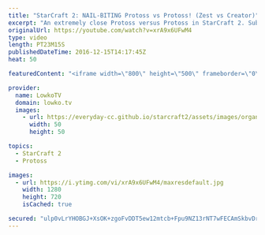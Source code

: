 ```yaml
---
title: "StarCraft 2: NAIL-BITING Protoss vs Protoss! (Zest vs Creator)"
excerpt: "An extremely close Protoss versus Protoss in StarCraft 2. Subscribe for more videos: http://lowko.tv/youtube More StarCraft 2 Casts: https://goo.gl/fi5EXG  Zest and Creator are two of the best Protoss players in the world. While Zest may be more accomplished overall, Creator has always been an extremely"
originalUrl: https://youtube.com/watch?v=xrA9x6UFwM4
type: video
length: PT23M15S
publishedDateTime: 2016-12-15T14:17:45Z
heat: 50

featuredContent: "<iframe width=\"800\" height=\"500\" frameborder=\"0\" src=\"https://www.youtube.com/embed/xrA9x6UFwM4\" allow=\"accelerometer; autoplay; encrypted-media; gyroscope; picture-in-picture\" allowfullscreen></iframe>"

provider:
  name: LowkoTV
  domain: lowko.tv
  images:
    - url: https://everyday-cc.github.io/starcraft2/assets/images/organizations/lowko.tv-50x50.jpg
      width: 50
      height: 50

topics:
  - StarCraft 2
  - Protoss

images:
  - url: https://i.ytimg.com/vi/xrA9x6UFwM4/maxresdefault.jpg
    width: 1280
    height: 720
    isCached: true

secured: "ulp0vLrYHOBGJ+XsOK+zgoFvDDT5ew12mtcb+Fpu9NZ13rNT7wFECAmSkbvDr70d5tdwowueD0zPz+lzZHOWZmGoOImlDlPtNCDysmApAp+0aWfOHBJ5EFPRsWX5522BynFx2BUZoK57R/kMXeNfgUQPPEiabU/kWr41OpbMQR0o4OQhZDnm/9ICixRz2xyFBdgpigE8WdwFqE5pYI2Edq9OfabRoEC8G8+hkpMu4fi8A4ynXpu5fsLT7TaSbBHav4sN3wM0/39KB7enrPIHpHeYn0ROctylNKLyheiMJmUpoKomzo/3rzXs/vRQj715Mx59wlP23j2QimV3WS8SwQz+z6vSi+D0kuo92rsX1/98Nt6pl2zU1i/Xcs3XEQjwzSEuQZBCksbS1J7oZyAZfp/PDIh4yMbL1Shv1FTaoZrB7D6Ea9gxodQ8tNppVwxf;iFmkZZ7FVXhElnhf+71iDQ=="
---
```


